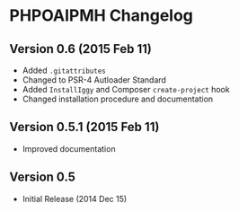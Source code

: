 PHPOAIPMH Changelog
===================

## Version 0.6 (2015 Feb 11)
- Added `.gitattributes`
- Changed to PSR-4 Autloader Standard
- Added `InstallIggy` and Composer `create-project` hook
- Changed installation procedure and documentation

## Version 0.5.1 (2015 Feb 11)
- Improved documentation

## Version 0.5
- Initial Release (2014 Dec 15)
